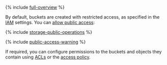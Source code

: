 
{% include [full-overview](./full-overview.md) %}

By default, buckets are created with restricted access, as specified in the [IAM](../../../iam/concepts/index.md) settings. You can [allow public access](../../../storage/operations/buckets/bucket-availability.md):

{% include [storage-public-operations](../../../storage/_includes_service/storage-public-operations.md) %}

{% include [public-access-warning](./public-access-warning.md) %}

If required, you can configure permissions to the buckets and objects they contain using [ACLs](../../../storage/concepts/acl.md) or the [access policy](../../../storage/concepts/policy.md).